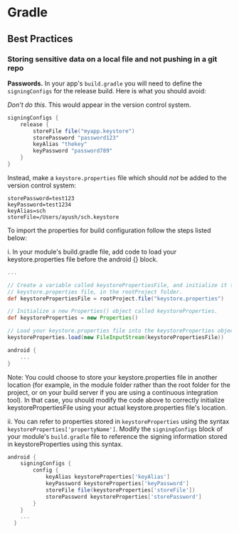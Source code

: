 # Gradle

## Best Practices

### Storing sensitive data on a local file and not pushing in a git repo
**Passwords.** In your app's `build.gradle` you will need to define the `signingConfigs` for the release build. Here is what you should avoid:

_Don't do this_. This would appear in the version control system.

```groovy
signingConfigs {
    release {
        storeFile file("myapp.keystore")
        storePassword "password123"
        keyAlias "thekey"
        keyPassword "password789"
    }
}
```

Instead, make a `keystore.properties` file which should _not_ be added to the version control system:

```
storePassword=test123
keyPassword=test1234
keyAlias=sch
storeFile=/Users/ayush/sch.keystore
```

To import the properties for build configuration follow the steps listed below:

i. In your module's build.gradle file, add code to load your keystore.properties file before the android {} block.

```groovy
...

// Create a variable called keystorePropertiesFile, and initialize it to your
// keystore.properties file, in the rootProject folder.
def keystorePropertiesFile = rootProject.file("keystore.properties")

// Initialize a new Properties() object called keystoreProperties.
def keystoreProperties = new Properties()

// Load your keystore.properties file into the keystoreProperties object.
keystoreProperties.load(new FileInputStream(keystorePropertiesFile))

android {
    ...
}
```

Note: You could choose to store your keystore.properties file in another location (for example, in the module folder rather than the root folder for the project, or on your build server if you are using a continuous integration tool). In that case, you should modify the code above to correctly initialize keystorePropertiesFile using your actual keystore.properties file's location.

ii. You can refer to properties stored in `keystoreProperties` using the syntax `keystoreProperties['propertyName']`. Modify the `signingConfigs` block of your module's `build.gradle` file to reference the signing information stored in keystoreProperties using this syntax.

```groovy
android {
    signingConfigs {
        config {
            keyAlias keystoreProperties['keyAlias']
            keyPassword keystoreProperties['keyPassword']
            storeFile file(keystoreProperties['storeFile'])
            storePassword keystoreProperties['storePassword']
        }
    }
    ...
  }
```
